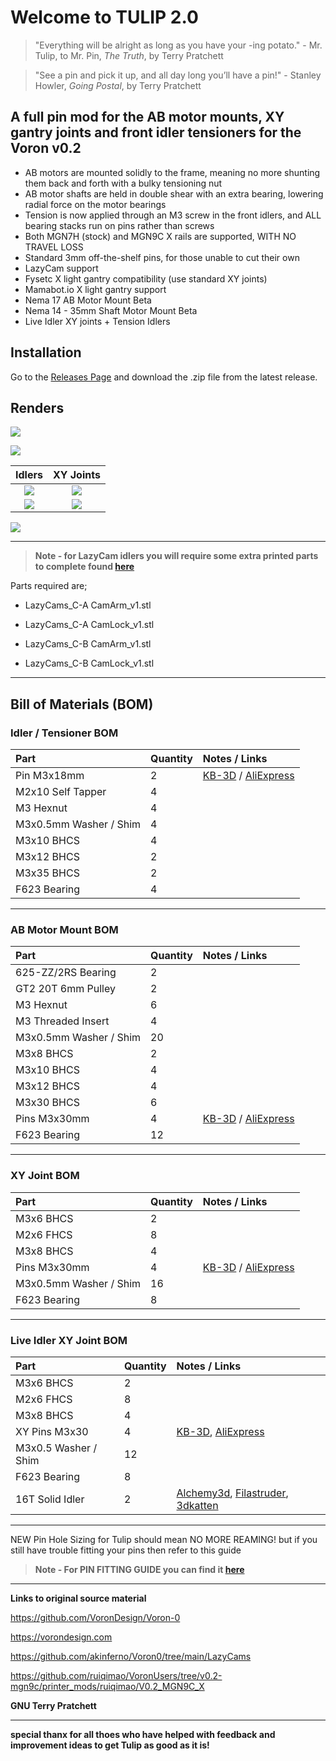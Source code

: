 # Welcome to TULIP 2.0

>"Everything will be alright as long as you have your -ing potato." - Mr. Tulip, to Mr. Pin, _The Truth_, by Terry Pratchett

>"See a pin and pick it up, and all day long you’ll have a pin!" - Stanley Howler, _Going Postal_, by Terry Pratchett

## A full pin mod for the AB motor mounts, XY gantry joints and front idler tensioners for the Voron v0.2
 - AB motors are mounted solidly to the frame, meaning no more shunting them back and forth with a bulky tensioning nut
 - AB motor shafts are held in double shear with an extra bearing, lowering radial force on the motor bearings
 - Tension is now applied through an M3 screw in the front idlers, and ALL bearing stacks run on pins rather than screws
 - Both MGN7H (stock) and MGN9C X rails are supported, WITH NO TRAVEL LOSS
 - Standard 3mm off-the-shelf pins, for those unable to cut their own
 - LazyCam support
 - Fysetc X light gantry compatibility (use standard XY joints)
 - Mamabot.io X light gantry support
 - Nema 17 AB Motor Mount Beta 
 - Nema 14 - 35mm Shaft Motor Mount Beta
 - Live Idler XY joints + Tension Idlers

## Installation
Go to the [Releases Page](https://github.com/SnoWFLakE0s/tulip/releases) and download the .zip file from the latest release.

## Renders

![](/documentation/images/V0.2R1%20Tulip%20Mod%20master%20v121.png)

![](/documentation/images/V0.2R1%20Tulip%20Mod%20XY%20Joints.png)

| Idlers | XY Joints |
| :---: | :---: |
| ![](/documentation/images/V0.2R1%20Tulip%20Mod%20idler%20tensioner.png) | ![](/documentation/images/V0.2R1%20Tulip%20Mod%20XY%20Joint.png) |
| ![](/documentation/images/V0.2R1%20Tulip%20Mod%20idler%20tensioner%20cut.png) | ![](/documentation/images/V0.2R1%20Tulip%20Mod%20Live%20XY%20Joints.png) |

![](/documentation/images/V0.2R1%20Tulip%20Mod%20Live%20Idler%20Exploded.png)

----

> **Note - for LazyCam idlers you will require some extra printed parts to complete found [here](https://www.printables.com/model/533483-voron-02-lazycams-tool-free-locking-idlers-models)**

Parts required are; 

- LazyCams_C-A CamArm_v1.stl
- LazyCams_C-A CamLock_v1.stl

- LazyCams_C-B CamArm_v1.stl
- LazyCams_C-B CamLock_v1.stl

---

## Bill of Materials (BOM)

### Idler / Tensioner BOM

| **Part** | **Quantity** | **Notes / Links** | 
| :--- | :--- | :--- |
| Pin M3x18mm | 2 | [KB-3D](https://kb-3d.com/store/hardware/143-3mm-bearing-steel-shafts-various-lengths-1642291225169.html) / [AliExpress](https://www.aliexpress.us/item/3256804639701799.html?spm=a2g0o.order_list.order_list_main.10.681a1802dQtwCu&gatewayAdapt=glo2usa) | 
| M2x10 Self Tapper | 4 |  | 
| M3 Hexnut | 4 |  | 
| M3x0.5mm Washer / Shim | 4 |  | 
| M3x10 BHCS | 4 |  | 
| M3x12 BHCS | 2 |  | 
| M3x35 BHCS | 2 |  | 
| F623 Bearing | 4 |  | 

---

### AB Motor Mount BOM

| **Part** | **Quantity** | **Notes / Links** | 
| :--- | :--- | :--- |
| 625-ZZ/2RS Bearing | 2 |  | 
| GT2 20T 6mm Pulley | 2 |  | 
| M3 Hexnut | 6 |  | 
| M3 Threaded Insert | 4 |  | 
| M3x0.5mm Washer / Shim | 20 |  | 
| M3x8 BHCS | 2 |  | 
| M3x10 BHCS | 4 |  | 
| M3x12 BHCS | 4 |  | 
| M3x30 BHCS | 6 |  | 
| Pins M3x30mm | 4 | [KB-3D](https://kb-3d.com/store/hardware/143-3mm-bearing-steel-shafts-various-lengths-1642291225169.html) / [AliExpress](https://www.aliexpress.us/item/3256804639701799.html?spm=a2g0o.order_list.order_list_main.10.681a1802dQtwCu&gatewayAdapt=glo2usa) | 
| F623 Bearing | 12 |  | 

---

### XY Joint BOM

| **Part** | **Quantity** | **Notes / Links** | 
| :--- | :--- | :--- |
| M3x6 BHCS | 2 |  | 
| M2x6 FHCS | 8 |  | 
| M3x8 BHCS | 4 |  | 
| Pins M3x30mm | 4 | [KB-3D](https://kb-3d.com/store/hardware/143-3mm-bearing-steel-shafts-various-lengths-1642291225169.html) / [AliExpress](https://www.aliexpress.us/item/3256804639701799.html?spm=a2g0o.order_list.order_list_main.10.681a1802dQtwCu&gatewayAdapt=glo2usa) | 
| M3x0.5mm Washer / Shim | 16 |  | 
| F623 Bearing | 8 |  | 

---

### Live Idler XY Joint BOM

| **Part** | **Quantity** | **Notes / Links** | 
| :--- | :--- | :--- |
| M3x6 BHCS | 2 |  | 
| M2x6 FHCS | 8 |  | 
| M3x8 BHCS | 4 |  | 
| XY Pins M3x30 | 4 | [KB-3D](https://kb-3d.com/store/hardware/143-3mm-bearing-steel-shafts-various-lengths-1642291225169.html), [AliExpress](https://www.aliexpress.us/item/3256804639701799.html?spm=a2g0o.order_list.order_list_main.10.681a1802dQtwCu&gatewayAdapt=glo2usa) | 
| M3x0.5 Washer / Shim | 12 |  | 
| F623 Bearing | 8 |  | 
| 16T Solid Idler | 2 | [Alchemy3d](https://alchemy3d.de/products/active-idlers-5mm-id-16t-for-6mm-belt), [Filastruder](https://www.filastruder.com/collections/gates/products/gates-2gt-pulley-custom-no-grub-set-screw?variant=41243545174087), [3dkatten](http://3dkatten.eu/products/custom-16t-2gt-3mm-id-live-shaft-idler) | 

----

NEW Pin Hole Sizing for Tulip should mean NO MORE REAMING! but if you still have trouble fitting your pins then refer to this guide

> **Note - For PIN FITTING GUIDE you can find it [here](https://github.com/Amekyras/tulip/tree/main/PIN%20GUIDE)**

----

**Links to original source material**

https://github.com/VoronDesign/Voron-0

https://vorondesign.com

https://github.com/akinferno/Voron0/tree/main/LazyCams

https://github.com/ruiqimao/VoronUsers/tree/v0.2-mgn9c/printer_mods/ruiqimao/V0.2_MGN9C_X

**GNU Terry Pratchett**

----

**special thanx for all thoes who have helped with feedback and improvement ideas to get Tulip as good as it is!**
